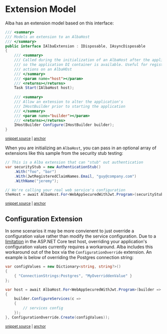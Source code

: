# Extension Model

Alba has an extension model based on this interface:

<!-- snippet: sample_IAlbaExtension -->
<a id='snippet-sample_ialbaextension'></a>
```cs
/// <summary>
/// Models an extension to an AlbaHost
/// </summary>
public interface IAlbaExtension : IDisposable, IAsyncDisposable
{
    /// <summary>
    /// Called during the initialization of an AlbaHost after the application is started,
    /// so the application DI container is available. Useful for registering setup or teardown
    /// actions on an AlbaHOst
    /// </summary>
    /// <param name="host"></param>
    /// <returns></returns>
    Task Start(IAlbaHost host);
        
    /// <summary>
    /// Allow an extension to alter the application's
    /// IHostBuilder prior to starting the application
    /// </summary>
    /// <param name="builder"></param>
    /// <returns></returns>
    IHostBuilder Configure(IHostBuilder builder);
}
```
<sup><a href='https://github.com/JasperFx/alba/blob/master/src/Alba/IAlbaExtension.cs#L5-L30' title='Snippet source file'>snippet source</a> | <a href='#snippet-sample_ialbaextension' title='Start of snippet'>anchor</a></sup>
<!-- endSnippet -->

When you are initializing an `AlbaHost`, you can pass in an optional array of extensions like this sample from the security stub
testing:

<!-- snippet: sample_bootstrapping_with_stub_extension -->
<a id='snippet-sample_bootstrapping_with_stub_extension'></a>
```cs
// This is a Alba extension that can "stub" out authentication
var securityStub = new AuthenticationStub()
    .With("foo", "bar")
    .With(JwtRegisteredClaimNames.Email, "guy@company.com")
    .WithName("jeremy");

// We're calling your real web service's configuration
theHost = await AlbaHost.For<WebAppSecuredWithJwt.Program>(securityStub);
```
<sup><a href='https://github.com/JasperFx/alba/blob/master/src/Alba.Testing/Security/web_api_authentication_with_stub.cs#L15-L26' title='Snippet source file'>snippet source</a> | <a href='#snippet-sample_bootstrapping_with_stub_extension' title='Start of snippet'>anchor</a></sup>
<!-- endSnippet -->

## Configuration Extension

In some scenarios it may be more convienent to just override a configuration value rather than modify the service configuration. Due to a [limitation](https://github.com/dotnet/aspnetcore/issues/37680) in the ASP.NET Core test host, overriding your application's configuration values currently requires a workaround. Alba includes this workaround out of the box via the `ConfigurationOverride` extension.
An example is below of overriding the Postgres connection string:

<!-- snippet: sample_configuration_extension -->
<a id='snippet-sample_configuration_extension'></a>
```cs
var configValues = new Dictionary<string, string?>()
{
    { "ConnectionStrings:Postgres", "MyOverriddenValue" }
};

var host = await AlbaHost.For<WebAppSecuredWithJwt.Program>(builder =>
{
    builder.ConfigureServices(c =>
    {
        // services config
    });
}, ConfigurationOverride.Create(configValues));
```
<sup><a href='https://github.com/JasperFx/alba/blob/master/src/Alba.Testing/Samples/Extensions.cs#L8-L22' title='Snippet source file'>snippet source</a> | <a href='#snippet-sample_configuration_extension' title='Start of snippet'>anchor</a></sup>
<!-- endSnippet -->
